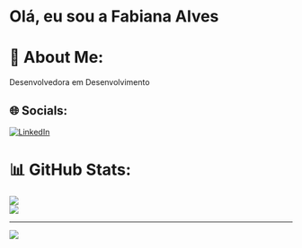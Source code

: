 # Olá, eu sou a Fabiana Alves

# 💫 About Me:
Desenvolvedora em Desenvolvimento


## 🌐 Socials:
[![LinkedIn](https://img.shields.io/badge/LinkedIn-%230077B5.svg?logo=linkedin&logoColor=white)](https://linkedin.com/in/https://www.linkedin.com/in/alvesfabiana/) 
# 📊 GitHub Stats:
![](https://github-readme-stats.vercel.app/api?username=fabysz&theme=great-gatsby&hide_border=false&include_all_commits=false&count_private=false)<br/> ![](https://github-readme-stats.vercel.app/api/top-langs/?username=fabysz&theme=great-gatsby&hide_border=false&include_all_commits=false&count_private=false&layout=compact)

---
[![](https://visitcount.itsvg.in/api?id=fabysz&icon=0&color=0)](https://visitcount.itsvg.in)

<!-- Proudly created with GPRM ( https://gprm.itsvg.in ) -->
